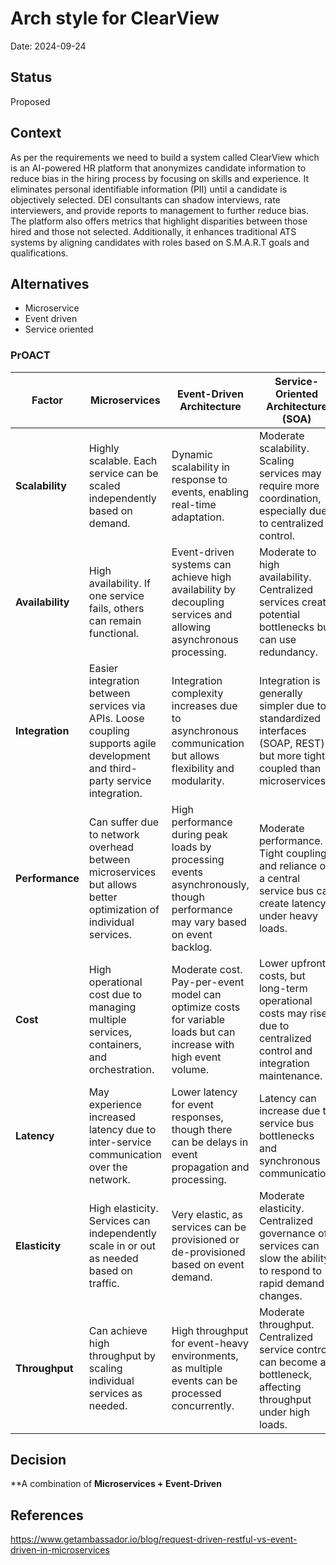# Arch style for ClearView
Date: 2024-09-24

## Status
Proposed

## Context

As per the requirements we need to build a system called ClearView which is an AI-powered HR platform that anonymizes candidate information to reduce bias in the hiring process by focusing on skills and experience. It eliminates personal identifiable information (PII) until a candidate is objectively selected. DEI consultants can shadow interviews, rate interviewers, and provide reports to management to further reduce bias. The platform also offers metrics that highlight disparities between those hired and those not selected. Additionally, it enhances traditional ATS systems by aligning candidates with roles based on S.M.A.R.T goals and qualifications.

## Alternatives

* Microservice
* Event driven
* Service oriented

### PrOACT

| Factor         | **Microservices**                                         | **Event-Driven Architecture**                                   | **Service-Oriented Architecture (SOA)**                          |
| -------------- | --------------------------------------------------------- | ----------------------------------------------------------------| ---------------------------------------------------------------- |
| **Scalability**| Highly scalable. Each service can be scaled independently based on demand. | Dynamic scalability in response to events, enabling real-time adaptation. | Moderate scalability. Scaling services may require more coordination, especially due to centralized control. |
| **Availability**| High availability. If one service fails, others can remain functional. | Event-driven systems can achieve high availability by decoupling services and allowing asynchronous processing. | Moderate to high availability. Centralized services create potential bottlenecks but can use redundancy. |
| **Integration**| Easier integration between services via APIs. Loose coupling supports agile development and third-party service integration. | Integration complexity increases due to asynchronous communication but allows flexibility and modularity. | Integration is generally simpler due to standardized interfaces (SOAP, REST) but more tightly coupled than microservices. |
| **Performance**| Can suffer due to network overhead between microservices but allows better optimization of individual services. | High performance during peak loads by processing events asynchronously, though performance may vary based on event backlog. | Moderate performance. Tight coupling and reliance on a central service bus can create latency under heavy loads. |
| **Cost**       | High operational cost due to managing multiple services, containers, and orchestration. | Moderate cost. Pay-per-event model can optimize costs for variable loads but can increase with high event volume. | Lower upfront costs, but long-term operational costs may rise due to centralized control and integration maintenance. |
| **Latency**    | May experience increased latency due to inter-service communication over the network. | Lower latency for event responses, though there can be delays in event propagation and processing. | Latency can increase due to service bus bottlenecks and synchronous communication. |
| **Elasticity** | High elasticity. Services can independently scale in or out as needed based on traffic. | Very elastic, as services can be provisioned or de-provisioned based on event demand. | Moderate elasticity. Centralized governance of services can slow the ability to respond to rapid demand changes. |
| **Throughput** | Can achieve high throughput by scaling individual services as needed. | High throughput for event-heavy environments, as multiple events can be processed concurrently. | Moderate throughput. Centralized service control can become a bottleneck, affecting throughput under high loads. |

## Decision

**A combination of **Microservices + Event-Driven**

   
## References

https://www.getambassador.io/blog/request-driven-restful-vs-event-driven-in-microservices


